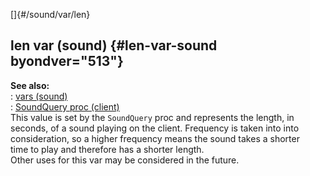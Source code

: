 []{#/sound/var/len}    
## len var (sound) {#len-var-sound byondver="513"}    
**See also:**    
:   [vars (sound)](/ref/sound/var.md)    
:   [SoundQuery proc (client)](/ref/client/proc/SoundQuery.md)    
This value is set by the `SoundQuery` proc and represents the length, in    
seconds, of a sound playing on the client. Frequency is taken into into    
consideration, so a higher frequency means the sound takes a shorter    
time to play and therefore has a shorter length.    
Other uses for this var may be considered in the future.  